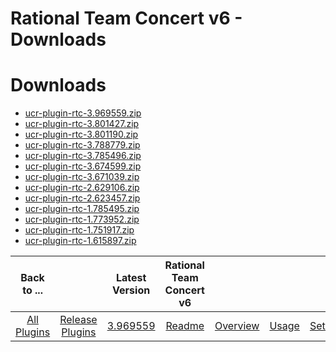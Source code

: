 
Rational Team Concert v6 - Downloads
====================================

# Downloads

- [ucr-plugin-rtc-3.969559.zip](https://raw.githubusercontent.com/UrbanCode/IBM-UCR-PLUGINS/main/files/RTC/ucr-plugin-rtc-3.969559.zip)
- [ucr-plugin-rtc-3.801427.zip](https://raw.githubusercontent.com/UrbanCode/IBM-UCR-PLUGINS/main/files/RTC/ucr-plugin-rtc-3.801427.zip)
- [ucr-plugin-rtc-3.801190.zip](https://raw.githubusercontent.com/UrbanCode/IBM-UCR-PLUGINS/main/files/RTC/ucr-plugin-rtc-3.801190.zip)
- [ucr-plugin-rtc-3.788779.zip](https://raw.githubusercontent.com/UrbanCode/IBM-UCR-PLUGINS/main/files/RTC/ucr-plugin-rtc-3.788779.zip)
- [ucr-plugin-rtc-3.785496.zip](https://raw.githubusercontent.com/UrbanCode/IBM-UCR-PLUGINS/main/files/RTC/ucr-plugin-rtc-3.785496.zip)
- [ucr-plugin-rtc-3.674599.zip](https://raw.githubusercontent.com/UrbanCode/IBM-UCR-PLUGINS/main/files/RTC/ucr-plugin-rtc-3.674599.zip)
- [ucr-plugin-rtc-3.671039.zip](https://raw.githubusercontent.com/UrbanCode/IBM-UCR-PLUGINS/main/files/RTC/ucr-plugin-rtc-3.671039.zip)
- [ucr-plugin-rtc-2.629106.zip](https://raw.githubusercontent.com/UrbanCode/IBM-UCR-PLUGINS/main/files/RTC/ucr-plugin-rtc-2.629106.zip)
- [ucr-plugin-rtc-2.623457.zip](https://raw.githubusercontent.com/UrbanCode/IBM-UCR-PLUGINS/main/files/RTC/ucr-plugin-rtc-2.623457.zip)
- [ucr-plugin-rtc-1.785495.zip](https://raw.githubusercontent.com/UrbanCode/IBM-UCR-PLUGINS/main/files/RTC/ucr-plugin-rtc-1.785495.zip)
- [ucr-plugin-rtc-1.773952.zip](https://raw.githubusercontent.com/UrbanCode/IBM-UCR-PLUGINS/main/files/RTC/ucr-plugin-rtc-1.773952.zip)
- [ucr-plugin-rtc-1.751917.zip](https://raw.githubusercontent.com/UrbanCode/IBM-UCR-PLUGINS/main/files/RTC/ucr-plugin-rtc-1.751917.zip)
- [ucr-plugin-rtc-1.615897.zip](https://raw.githubusercontent.com/UrbanCode/IBM-UCR-PLUGINS/main/files/RTC/ucr-plugin-rtc-1.615897.zip)

|Back to ...||Latest Version|Rational Team Concert v6 ||||
| :---: | :---: | :---: | :---: | :---: | :---: | :---: |
|[All Plugins](../../index.md)|[Release Plugins](../README.md)|[3.969559](https://raw.githubusercontent.com/UrbanCode/IBM-UCR-PLUGINS/main/files/RTC/ucr-plugin-rtc-3.969559.zip)|[Readme](README.md)|[Overview](overview.md)|[Usage](usage.md)|[Settings](settings.md)|

